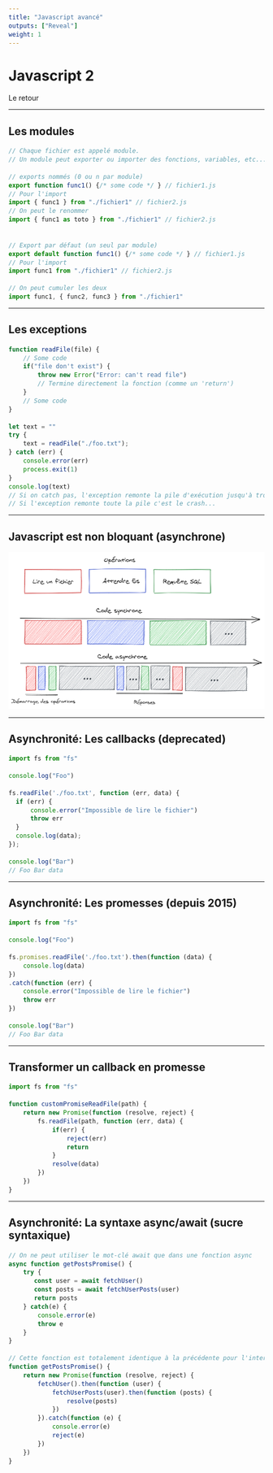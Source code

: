 ```yaml
---
title: "Javascript avancé"
outputs: ["Reveal"]
weight: 1
---
```


# Javascript 2
Le retour

---

## Les modules

```javascript
// Chaque fichier est appelé module. 
// Un module peut exporter ou importer des fonctions, variables, etc... d'autres modules

// exports nommés (0 ou n par module) 
export function func1() {/* some code */ } // fichier1.js
// Pour l'import
import { func1 } from "./fichier1" // fichier2.js
// On peut le renommer
import { func1 as toto } from "./fichier1" // fichier2.js


// Export par défaut (un seul par module)
export default function func1() {/* some code */ } // fichier1.js
// Pour l'import
import func1 from "./fichier1" // fichier2.js

// On peut cumuler les deux
import func1, { func2, func3 } from "./fichier1"
```

---

## Les exceptions

```javascript
function readFile(file) {
    // Some code
    if("file don't exist") {
        throw new Error("Error: can't read file") 
        // Termine directement la fonction (comme un 'return')
    }
    // Some code
}

let text = ""
try {
    text = readFile("./foo.txt");  
} catch (err) {
    console.error(err)
    process.exit(1)
}
console.log(text)
// Si on catch pas, l'exception remonte la pile d'exécution jusqu'à trouver un catch
// Si l'exception remonte toute la pile c'est le crash...
```
---

## Javascript est non bloquant (asynchrone)

![Async](./async.png)

---

## Asynchronité: Les callbacks (deprecated)

```javascript
import fs from "fs"

console.log("Foo")

fs.readFile('./foo.txt', function (err, data) {
  if (err) {
      console.error("Impossible de lire le fichier")
      throw err
  }
  console.log(data);
});

console.log("Bar")
// Foo Bar data
```

---

## Asynchronité: Les promesses (depuis 2015)

```javascript
import fs from "fs"

console.log("Foo")

fs.promises.readFile('./foo.txt').then(function (data) {
    console.log(data)
})
.catch(function (err) {
    console.error("Impossible de lire le fichier")
    throw err
})

console.log("Bar")
// Foo Bar data
```

---

## Transformer un callback en promesse

```javascript
import fs from "fs"

function customPromiseReadFile(path) {
    return new Promise(function (resolve, reject) {
        fs.readFile(path, function (err, data) {
            if(err) { 
                reject(err)
                return
            }
            resolve(data)
        })
    })
}
```

---

## Asynchronité: La syntaxe async/await (sucre syntaxique)

```javascript
// On ne peut utiliser le mot-clé await que dans une fonction async
async function getPostsPromise() {
    try {
       const user = await fetchUser()
       const posts = await fetchUserPosts(user)
       return posts
    } catch(e) {
        console.error(e)
        throw e
    }
}

// Cette fonction est totalement identique à la précédente pour l'interpréteur JS
function getPostsPromise() {
    return new Promise(function (resolve, reject) {
        fetchUser().then(function (user) {
            fetchUserPosts(user).then(function (posts) {
                resolve(posts)
            })
        }).catch(function (e) {
            console.error(e)
            reject(e)
        })
    })
}
```
